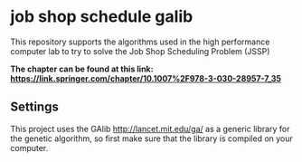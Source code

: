 # job shop schedule galib
This repository supports the algorithms used in the high performance computer lab to try to solve the Job Shop Scheduling Problem (JSSP)

**The chapter can be found at this link: https://link.springer.com/chapter/10.1007%2F978-3-030-28957-7_35**

## Settings
This project uses the GAlib http://lancet.mit.edu/ga/ as a generic library for the genetic algorithm, so first make sure that the library is compiled on your computer.
